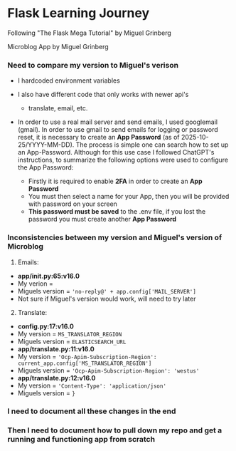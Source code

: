 # Flask Learning Journey
Following "The Flask Mega Tutorial" by Miguel Grinberg

Microblog App by Miguel Grinberg


### Need to compare my version to Miguel's verison
- I hardcoded environment variables
- I also have different code that only works with newer api's
  - translate, email, etc.

- In order to use a real mail server and send emails, I used googlemail (gmail). In order to use gmail to send emails for logging or password reset, it is necessary to create an **App Password** (as of 2025-10-25/YYYY-MM-DD). The process is simple one can search how to set up an App-Password. Although for this use case I followed ChatGPT's instructions, to summarize the following options were used to configure the App Password:
  - Firstly it is required to enable **2FA** in order to create an **App Password**
  - You must then select a name for your App, then you will be provided with password on your screen
  - **This password must be saved** to the .env file, if you lost the password you must create another **App Password**

### Inconsistencies between my version and Miguel's version of Microblog
1. Emails:
 - **app/__init__.py:65:v16.0**
  - My verion = <my-secondary-gmail-account>
  - Miguels version = `'no-reply@' + app.config['MAIL_SERVER']`
  - Not sure if Miguel's version would work, will need to try later
2. Translate:
 - **config.py:17:v16.0**
  - My version = `MS_TRANSLATOR_REGION`
  - Miguels version = `ELASTICSEARCH_URL`
 - **app/translate.py:11:v16.0**
  - My version = `'Ocp-Apim-Subscription-Region': current_app.config['MS_TRANSLATOR_REGION']`
  - Miguels version = `'Ocp-Apim-Subscription-Region': 'westus'`
 - **app/translate.py:12:v16.0**
  - My version = `'Content-Type': 'application/json'`
  - Miguels version = `}`

### I need to document all these changes in the end

### Then I need to document how to pull down my repo and get a running and functioning app from scratch
